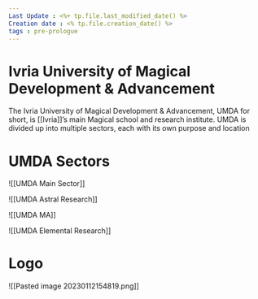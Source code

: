 ```yaml
---
Last Update : <%+ tp.file.last_modified_date() %>
Creation date : <% tp.file.creation_date() %>
tags : pre-prologue
---
```



# Ivria University of Magical Development & Advancement
The Ivria University of Magical Development & Advancement, UMDA for short, is [[Ivria]]’s main Magical school and research institute. UMDA is divided up into multiple sectors, each with its own purpose and location

# UMDA Sectors
![[UMDA Main Sector]]


![[UMDA Astral Research]]

![[UMDA MA]]

![[UMDA Elemental Research]]


# Logo
![[Pasted image 20230112154819.png]]